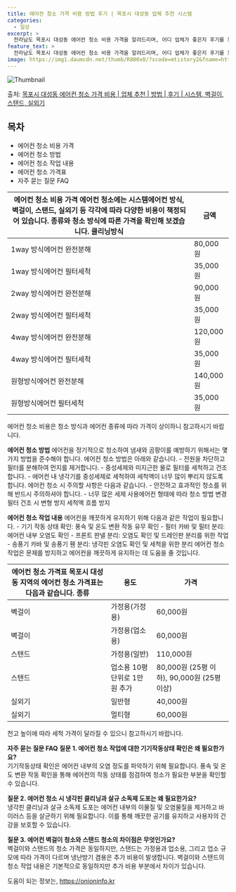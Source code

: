 ```yaml
---
title: 에어컨 청소 가격 비용 방법 후기 | 목포시 대성동 업체 추천 시스템
categories:
  - 일상
excerpt: >
  전라남도 목포시 대성동 에어컨 청소 비용 가격을 알려드리며, 어디 업체가 좋은지 후기를 통해 알아보겠습니다. 현재 글에서는 시스템, 벽걸이, 스탠드, 실외기 각각에 대해 청소 비용이 나와 있으니 참고하시면 되겠습니다. 에어컨 분해 청소 방법 보기 👈 클릭셀프 에어컨 청소 방법 보기👈 클릭목포시 대성동 에어컨 청소 비용시스템에어컨 방식클리닝방식금액1way 방식에어컨 완전분해80,000원1way 방식에어컨 필터세척35,000원2way 방식에어컨 완전분해90,000원2way 방식에어컨 필터세척35,000원4way 방식에어컨 완전분해120,000원4way 방식에어컨 필터세척35,000원원형방식에어컨 완전분해140,000원원형방식에어컨 필터세척35,000원에어컨 청소 견적 샘플 보기 👈 클릭에어컨 냄새의 원인에어..
feature_text: >
  전라남도 목포시 대성동 에어컨 청소 비용 가격을 알려드리며, 어디 업체가 좋은지 후기를 통해 알아보겠습니다. 현재 글에서는 시스템, 벽걸이, 스탠드, 실외기 각각에 대해 청소 비용이 나와 있으니 참고하시면 되겠습니다. 에어컨 분해 청소 방법 보기 👈 클릭셀프 에어컨 청소 방법 보기👈 클릭목포시 대성동 에어컨 청소 비용시스템에어컨 방식클리닝방식금액1way 방식에어컨 완전분해80,000원1way 방식에어컨 필터세척35,000원2way 방식에어컨 완전분해90,000원2way 방식에어컨 필터세척35,000원4way 방식에어컨 완전분해120,000원4way 방식에어컨 필터세척35,000원원형방식에어컨 완전분해140,000원원형방식에어컨 필터세척35,000원에어컨 청소 견적 샘플 보기 👈 클릭에어컨 냄새의 원인에어..
image: https://img1.daumcdn.net/thumb/R800x0/?scode=mtistory2&fname=https%3A%2F%2Fblog.kakaocdn.net%2Fdn%2FkBoLm%2FbtsHxKm8J3U%2FN2wusJmxffRTyMrGgIbpQK%2Fimg.webp
---
```


![Thumbnail](https://img1.daumcdn.net/thumb/R800x0/?scode=mtistory2&fname=https%3A%2F%2Fblog.kakaocdn.net%2Fdn%2FkBoLm%2FbtsHxKm8J3U%2FN2wusJmxffRTyMrGgIbpQK%2Fimg.webp)

<p>출처: <a href="https://onioninfo.kr/entry/%EB%AA%A9%ED%8F%AC%EC%8B%9C-%EB%8C%80%EC%84%B1%EB%8F%99-%EC%97%90%EC%96%B4%EC%BB%A8-%EC%B2%AD%EC%86%8C-%EA%B0%80%EA%B2%A9-%EB%B9%84%EC%9A%A9-%EC%97%85%EC%B2%B4-%EC%B6%94%EC%B2%9C-%EB%B0%A9%EB%B2%95-%ED%9B%84%EA%B8%B0-%EC%8B%9C%EC%8A%A4%ED%85%9C-%EB%B2%BD%EA%B1%B8%EC%9D%B4-%EC%8A%A4%ED%83%A0%EB%93%9C-%EC%8B%A4%EC%99%B8%EA%B8%B0" rel="dofollow">목포시 대성동 에어컨 청소 가격 비용 | 업체 추천 | 방법 | 후기 | 시스템, 벽걸이, 스탠드, 실외기</a> </p>

## 목차

  * 에어컨 청소 비용 가격
  * 에어컨 청소 방법
  * 에어컨 청소 작업 내용
  * 에어컨 청소 가격표
  * 자주 묻는 질문 FAQ



**에어컨 청소 비용 가격** 에어컨 청소에는 시스템에어컨 방식, 벽걸이, 스탠드, 실외기 등 각각에 따라 다양한 비용이 책정되어 있습니다. 종류와 청소 방식에 따른 가격을 확인해 보겠습니다.  **클리닝방식** | **금액**  
---|---  
1way 방식에어컨 완전분해 | 80,000원  
1way 방식에어컨 필터세척 | 35,000원  
2way 방식에어컨 완전분해 | 90,000원  
2way 방식에어컨 필터세척 | 35,000원  
4way 방식에어컨 완전분해 | 120,000원  
4way 방식에어컨 필터세척 | 35,000원  
원형방식에어컨 완전분해 | 140,000원  
원형방식에어컨 필터세척 | 35,000원  
에어컨 청소 비용은 청소 방식과 에어컨 종류에 따라 가격이 상이하니 참고하시기 바랍니다.



**에어컨 청소 방법** 에어컨을 정기적으로 청소하여 냄새와 곰팡이를 예방하기 위해서는 몇 가지 방법을 준수해야 합니다. 에어컨 청소 방법은
아래와 같습니다. \- 전원을 차단하고 필터를 분해하여 먼지를 제거합니다. \- 중성세제와 미지근한 물로 필터를 세척하고 건조합니다. \-
에어컨 내 냉각기를 중성세제로 세척하여 세척액이 너무 많이 뿌리지 않도록 합니다. 에어컨 청소 시 주의할 사항은 다음과 같습니다. \-
안전하고 효과적인 청소를 위해 반드시 주의하셔야 합니다. \- 너무 많은 세제 사용에어컨 형태에 따라 청소 방법 변경 필터 건조 시 변형
방지 세척액 흐름 방지



**에어컨 청소 작업 내용** 에어컨을 깨끗하게 유지하기 위해 다음과 같은 작업이 필요합니다. \- 기기 작동 상태 확인: 풍속 및 온도
변환 작동 유무 확인 \- 필터 카바 및 필터 분리: 에어컨 내부 오염도 확인 \- 프론트 판넬 분리: 오염도 확인 및 드레인판 분리를 위한
작업 \- 송풍기 카바 및 송풍기 휀 분리: 냉각핀 오염도 확인 및 세척을 위한 분리 에어컨 청소 작업은 문제를 방지하고 에어컨을 깨끗하게
유지하는 데 도움을 줄 것입니다.



**에어컨 청소 가격표** 목포시 대성동 지역의 에어컨 청소 가격표는 다음과 같습니다.  **종류** | **용도** | **가격**  
---|---|---  
벽걸이 | 가정용(가정용) | 60,000원  
벽걸이 | 가정용(업소용) | 60,000원  
스탠드 | 가정용(일반) | 110,000원  
스탠드 | 업소용 10평 단위로 1만원 추가 | 80,000원 (25평 이하), 90,000원 (25평 이상)  
실외기 | 일반형 | 40,000원  
실외기 | 멀티형 | 60,000원  
천고 높이에 따라 세척 가격이 달라질 수 있으니 참고하시기 바랍니다.



**자주 묻는 질문 FAQ** **질문 1. 에어컨 청소 작업에 대한 기기작동상태 확인은 왜 필요한가요?**  
기기작동상태 확인은 에어컨 내부의 오염 정도를 파악하기 위해 필요합니다. 풍속 및 온도 변환 작동 확인을 통해 에어컨의 작동 상태를 점검하여
청소가 필요한 부분을 확인할 수 있습니다.  
  
**질문 2. 에어컨 청소 시 냉각핀 클리닝과 살규 소독제 도포는 왜 필요한가요?**  
냉각핀 클리닝과 살규 소독제 도포는 에어컨 내부의 이물질 및 오염물질을 제거하고 바이러스 등을 살균하기 위해 필요합니다. 이를 통해 깨끗한
공기를 유지하고 사용자의 건강을 보호할 수 있습니다.  
  
**질문 3. 에어컨 벽걸이 청소와 스탠드 청소의 차이점은 무엇인가요?**  
벽걸이와 스탠드의 청소 가격은 동일하지만, 스탠드는 가정용과 업소용, 그리고 업소 규모에 따라 가격이 다르며 냉난방기 겸용은 추가 비용이
발생합니다. 벽걸이와 스탠드의 청소 작업 내용은 기본적으로 동일하지만 추가 비용 부분에서 차이가 있습니다.





 

도움이 되는 정보는, <a href="https://onioninfo.kr" rel="dofollow">https://onioninfo.kr</a>


